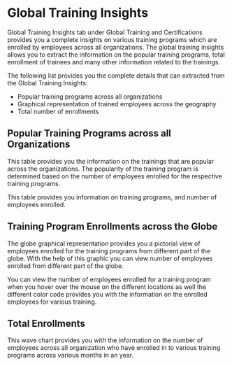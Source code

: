 # Global Training Insights

Global Training Insights tab under Global Training and Certifications provides you a complete insights on various training programs which are enrolled by employees across all organizations. The global training insights allows you to extract the information on the popular training programs, total enrollment of trainees and many other information related to the trainings. 

The following list provides you the complete details that can extracted from the Global Training Insights:

* Popular training programs across all organizations 
* Graphical representation of trained employees across the geography
* Total number of enrollments

## Popular Training Programs across all Organizations

This table provides you the information on the trainings that are popular across the organizations. The popularity of the training program is determined based on the number of employees enrolled for the respective training programs.

This table provides you information on training programs, and number of employees enrolled. 

## Training Program Enrollments across the Globe 

The globe graphical representation provides you a pictorial view of employees enrolled for the training programs from different part of the globe. With the help of this graphic you can view number of employees enrolled from different part of the globe.

You can view the number of employees enrolled for a training program  when you hover over the mouse on the different locations as well the different color code provides you with the information on the enrolled employees for various training. 

## Total Enrollments 

This wave chart provides you with the information on the number of employees across all organization who have enrolled in to various training programs across various months in an year. 



